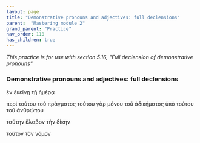```yaml
---
layout: page
title: "Demonstrative pronouns and adjectives: full declensions"
parent:  "Mastering module 2"
grand_parent: "Practice"
nav_order: 110
has_children: true
---
```



*This practice is for use with section 5.16, "Full declension of demonstrative pronouns"*


### Demonstrative pronouns and adjectives: full declensions



ἐν ἐκείνῃ τῇ ἡμέρᾳ



περὶ τούτου τοῦ πράγματος
τούτου γὰρ μόνου τοῦ ἀδικήματος
ὑπὸ τούτου τοῦ ἀνθρώπου

ταύτην ἔλαβον τὴν δίκην


τοῦτον τὸν νόμον